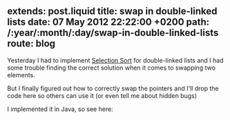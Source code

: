 extends: post.liquid
title: swap in double-linked lists
date: 07 May 2012 22:22:00 +0200
path: /:year/:month/:day/swap-in-double-linked-lists
route: blog
---

Yesterday I had to implement [Selection Sort](http://en.wikipedia.org/wiki/Selection_sort)
for double-linked lists and I had some trouble finding the correct solution
when it comes to swapping two elements.

But I finally figured out how to correctly swap the pointers and I'll drop the
code here so others can use it (or even tell me about hidden bugs)

I implemented it in Java, so see here:

<script src="https://gist.github.com/2630183.js"> </script>
